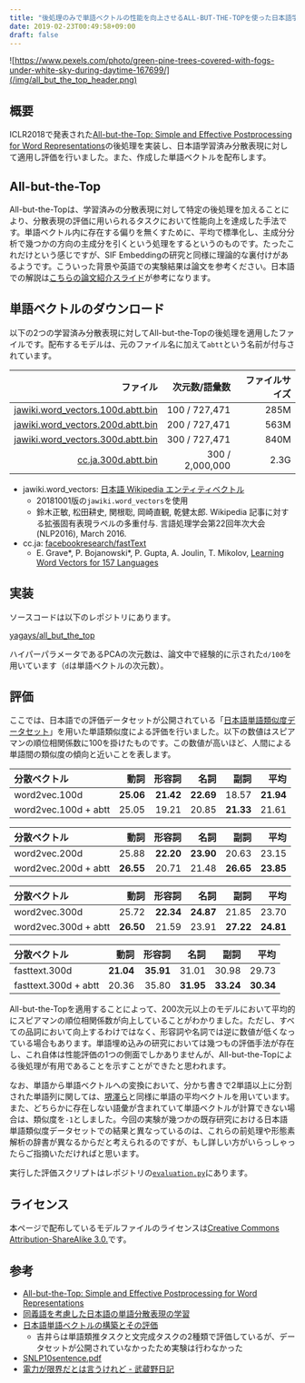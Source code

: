 ```yaml
---
title: "後処理のみで単語ベクトルの性能を向上させるALL-BUT-THE-TOPを使った日本語学習済み分散表現"
date: 2019-02-23T00:49:58+09:00
draft: false
---
```


![https://www.pexels.com/photo/green-pine-trees-covered-with-fogs-under-white-sky-during-daytime-167699/](/img/all_but_the_top_header.png)

## 概要
ICLR2018で発表された[All\-but\-the\-Top: Simple and Effective Postprocessing for Word Representations](https://arxiv.org/abs/1702.01417)の後処理を実装し、日本語学習済み分散表現に対して適用し評価を行いました。また、作成した単語ベクトルを配布します。

## All-but-the-Top
All-but-the-Topは、学習済みの分散表現に対して特定の後処理を加えることにより、分散表現の評価に用いられるタスクにおいて性能向上を達成した手法です。単語ベクトル内に存在する偏りを無くすために、平均で標準化し、主成分分析で幾つかの方向の主成分を引くという処理をするというのものです。たったこれだけという感じですが、SIF Embeddingの研究と同様に理論的な裏付けがあるようです。こういった背景や英語での実験結果は論文を参考ください。日本語での解説は[こちらの論文紹介スライド](https://www.slideshare.net/MacotoTachenaca/allbutthetop-simple-and-effective-postprocessing-for-word-representations-98611879)が参考になります。

## 単語ベクトルのダウンロード
以下の2つの学習済み分散表現に対してAll-but-the-Topの後処理を適用したファイルです。配布するモデルは、元のファイル名に加えて`abtt`という名前が付与されています。

| ファイル                                                                                                                  | 次元数/語彙数         | ファイルサイズ |
| --------------------------------------------------------------------------------------------------------------------: | --------------: | ------: |
| [jawiki.word_vectors.100d.abtt.bin](https://www.dropbox.com/s/nhwhgick37rh64k/jawiki.word_vectors.100d.abtt.bin?dl=0) | 100 / 727,471   |    285M |
| [jawiki.word_vectors.200d.abtt.bin](https://www.dropbox.com/s/zjosb4wil5asri0/jawiki.word_vectors.200d.abtt.bin?dl=0) | 200 / 727,471   |    563M |
| [jawiki.word_vectors.300d.abtt.bin](https://www.dropbox.com/s/twyfumale4okxn6/jawiki.word_vectors.300d.abtt.bin?dl=0) | 300 / 727,471   |    840M |
| [cc.ja.300d.abtt.bin](https://www.dropbox.com/s/zjwd7sf22tn8qs5/cc.ja.300d.abtt.bin?dl=0)                             | 300 / 2,000,000 |    2.3G |

- jawiki.word_vectors: [日本語 Wikipedia エンティティベクトル](http://www.cl.ecei.tohoku.ac.jp/~m-suzuki/jawiki_vector/)
  - 20181001版の`jawiki.word_vectors`を使用
  - 鈴木正敏, 松田耕史, 関根聡, 岡崎直観, 乾健太郎. Wikipedia 記事に対する拡張固有表現ラベルの多重付与. 言語処理学会第22回年次大会(NLP2016), March 2016.
- cc.ja: [facebookresearch/fastText](https://github.com/facebookresearch/fastText/blob/master/docs/crawl-vectors.md)
  - E. Grave\*, P. Bojanowski\*, P. Gupta, A. Joulin, T. Mikolov, [Learning Word Vectors for 157 Languages](https://arxiv.org/abs/1802.06893)


## 実装
ソースコードは以下のレポジトリにあります。

[yagays/all\_but\_the\_top](https://github.com/yagays/all_but_the_top)

ハイパーパラメータであるPCAの次元数は、論文中で経験的に示された`d/100`を用いています（`d`は単語ベクトルの次元数）。

## 評価
ここでは、日本語での評価データセットが公開されている「[日本語単語類似度データセット](https://github.com/tmu-nlp/JapaneseWordSimilarityDataset)」を用いた単語類似度による評価を行いました。以下の数値はスピアマンの順位相関係数に100を掛けたものです。この数値が高いほど、人間による単語間の類似度の傾向と近いことを表します。

| 分散ベクトル               |        動詞 |       形容詞 |        名詞 |        副詞 |        平均 |
| :------------------- | --------: | --------: | --------: | --------: | --------: |
| word2vec.100d        | **25.06** | **21.42** | **22.69** |     18.57 | **21.94** |
| word2vec.100d + abtt |     25.05 |     19.21 |     20.85 | **21.33** |     21.61 |

| 分散ベクトル               |        動詞 |       形容詞 |        名詞 |        副詞 |        平均 |
| :------------------- | --------: | --------: | --------: | --------: | --------: |
| word2vec.200d        |     25.88 | **22.20** | **23.90** |     20.63 |     23.15 |
| word2vec.200d + abtt | **26.55** |     20.71 |     21.48 | **26.65** | **23.85** |

| 分散ベクトル               |        動詞 |       形容詞 |        名詞 |        副詞 |        平均 |
| :------------------- | --------: | --------: | --------: | --------: | --------: |
| word2vec.300d        |     25.72 | **22.34** | **24.87** |     21.85 |     23.70 |
| word2vec.300d + abtt | **26.50** |     21.59 |     23.91 | **27.22** | **24.81** |

| 分散ベクトル               |        動詞 |       形容詞 |        名詞 |        副詞 |        平均 |
| :------------------- | --------: | --------: | --------: | --------: | --------: |
| fasttext.300d        | **21.04** | **35.91** |     31.01 |     30.98 |     29.73 |
| fasttext.300d + abtt |     20.36 |     35.80 | **31.95** | **33.24** | **30.34** |

All-but-the-Topを適用することによって、200次元以上のモデルにおいて平均的にスピアマンの順位相関係数が向上していることがわかりました。ただし、すべての品詞において向上するわけではなく、形容詞や名詞では逆に数値が低くなっている場合もあります。単語埋め込みの研究においては幾つもの評価手法が存在し、これ自体は性能評価の1つの側面でしかありませんが、All-but-the-Topによる後処理が有用であることを示すことができたと思われます。

なお、単語から単語ベクトルへの変換において、分かち書きで2単語以上に分割された単語列に関しては、[堺澤ら](http://www.anlp.jp/proceedings/annual_meeting/2016/pdf_dir/P9-8.pdf)と同様に単語の平均ベクトルを用いています。また、どちらかに存在しない語彙が含まれていて単語ベクトルが計算できない場合は、類似度を`-1`としました。今回の実験が幾つかの既存研究における日本語単語類似度データセットでの結果と異なっているのは、これらの前処理や形態素解析の辞書が異なるからだと考えられるのですが、もし詳しい方がいらっしゃったらご指摘いただければと思います。

実行した評価スクリプトはレポジトリの[`evaluation.py`](https://github.com/yagays/all_but_the_top/blob/master/src/evaluation.py)にあります。

## ライセンス

本ページで配布しているモデルファイルのライセンスは[Creative Commons Attribution-ShareAlike 3.0.](https://creativecommons.org/licenses/by-sa/3.0/)です。

## 参考

- [All-but-the-Top: Simple and Effective Postprocessing for Word Representations](https://www.slideshare.net/MacotoTachenaca/allbutthetop-simple-and-effective-postprocessing-for-word-representations-98611879)
- [同義語を考慮した日本語の単語分散表現の学習](https://ipsj.ixsq.nii.ac.jp/ej/index.php?active_action=repository_view_main_item_detail&page_id=13&block_id=8&item_id=183799&item_no=1)
- [日本語単語ベクトルの構築とその評価](https://ipsj.ixsq.nii.ac.jp/ej/?action=pages_view_main&active_action=repository_view_main_item_detail&block_id=8&item_id=141870&item_no=1&page_id=13&utm_campaign=buffer&utm_content=buffer43028&utm_medium=social&utm_source=twitter.com)
  - 吉井らは単語類推タスクと文完成タスクの2種類で評価しているが、データセットが公開されていなかったため実験は行わなかった
- [SNLP10sentence\.pdf](http://chasen.org/~daiti-m/paper/SNLP10sentence.pdf)
- [電力が限界だとは言うけれど \- 武蔵野日記](http://komachi.hatenablog.com/entry/20180524/p1)
